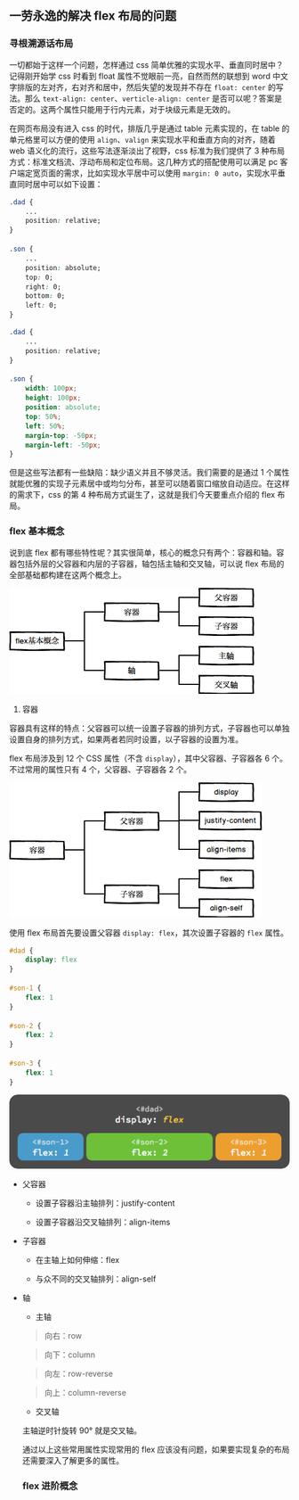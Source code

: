## 一劳永逸的解决 flex 布局的问题

### 寻根溯源话布局

一切都始于这样一个问题，怎样通过 css 简单优雅的实现水平、垂直同时居中？记得刚开始学 css 时看到 float 属性不觉眼前一亮，自然而然的联想到 word 中文字排版的左对齐，右对齐和居中，然后失望的发现并不存在 `float: center` 的写法。那么 `text-align: center`、`verticle-align: center` 是否可以呢？答案是否定的。这两个属性只能用于行内元素，对于块级元素是无效的。

在网页布局没有进入 css 的时代，排版几乎是通过 table 元素实现的，在 table 的单元格里可以方便的使用 `align`、`valign` 来实现水平和垂直方向的对齐，随着 web 语义化的流行，这些写法逐渐淡出了视野，css 标准为我们提供了 3 种布局方式：标准文档流、浮动布局和定位布局。这几种方式的搭配使用可以满足 pc 客户端定宽页面的需求，比如实现水平居中可以使用 `margin: 0 auto`，实现水平垂直同时居中可以如下设置：

```css
.dad {
    ...
    position: relative;
}

.son {
    ...
    position: absolute;
    top: 0;
    right: 0;
    bottom: 0;
    left: 0;
}
```

```css
.dad {
    ...
    position: relative;
}

.son {
    width: 100px;
    height: 100px;
    position: absolute;
    top: 50%;
    left: 50%;
    margin-top: -50px;
    margin-left: -50px;
}
```

但是这些写法都有一些缺陷：缺少语义并且不够灵活。我们需要的是通过 1 个属性就能优雅的实现子元素居中或均匀分布，甚至可以随着窗口缩放自动适应。在这样的需求下，css 的第 4 种布局方式诞生了，这就是我们今天要重点介绍的 flex 布局。

### flex 基本概念

说到底 flex 都有哪些特性呢？其实很简单，核心的概念只有两个：容器和轴。容器包括外层的父容器和内层的子容器，轴包括主轴和交叉轴，可以说 flex 布局的全部基础都构建在这两个概念上。

![](./flex-box/assets/base-concept.png)

1. 容器

容器具有这样的特点：父容器可以统一设置子容器的排列方式，子容器也可以单独设置自身的排列方式，如果两者若同时设置，以子容器的设置为准。

flex 布局涉及到 12 个 CSS 属性（不含 `display`），其中父容器、子容器各 6 个。不过常用的属性只有 4 个，父容器、子容器各 2 个。

![](./flex-box/assets/box.png)

使用 flex 布局首先要设置父容器 `display: flex`，其次设置子容器的 `flex` 属性。

``` css
#dad {
    display: flex
}

#son-1 {
    flex: 1
}

#son-2 {
    flex: 2
}

#son-3 {
    flex: 1
}
```

![一个简单的例子](./flex-box/assets/base.gif)

- 父容器

  - 设置子容器沿主轴排列：justify-content

  - 设置子容器沿交叉轴排列：align-items

- 子容器

  - 在主轴上如何伸缩：flex

  - 与众不同的交叉轴排列：align-self

- 轴

  - 主轴

  > 向右：row

  > 向下：column

  > 向左：row-reverse

  > 向上：column-reverse
  

  - 交叉轴

  主轴逆时针旋转 90° 就是交叉轴。

  通过以上这些常用属性实现常用的 flex 应该没有问题，如果要实现复杂的布局还需要深入了解更多的属性。

  ### flex 进阶概念


